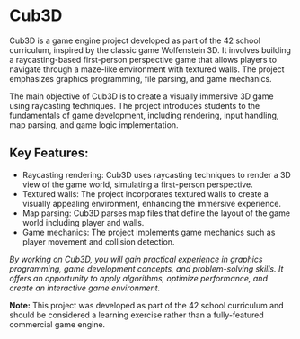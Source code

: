 # Cub3D

Cub3D is a game engine project developed as part of the 42 school curriculum, inspired by the classic game Wolfenstein 3D. It involves building a raycasting-based first-person perspective game that allows players to navigate through a maze-like environment with textured walls. The project emphasizes graphics programming, file parsing, and game mechanics.

The main objective of Cub3D is to create a visually immersive 3D game using raycasting techniques. The project introduces students to the fundamentals of game development, including rendering, input handling, map parsing, and game logic implementation.

## Key Features:

- Raycasting rendering: Cub3D uses raycasting techniques to render a 3D view of the game world, simulating a first-person perspective.
- Textured walls: The project incorporates textured walls to create a visually appealing environment, enhancing the immersive experience.
- Map parsing: Cub3D parses map files that define the layout of the game world including player and walls.
- Game mechanics: The project implements game mechanics such as player movement and collision detection.

*By working on Cub3D, you will gain practical experience in graphics programming, game development concepts, and problem-solving skills. It offers an opportunity to apply algorithms, optimize performance, and create an interactive game environment.*

**Note:** This project was developed as part of the 42 school curriculum and should be considered a learning exercise rather than a fully-featured commercial game engine.
